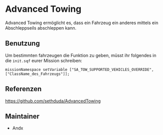 # Advanced Towing

Advanced Towing ermöglicht es, dass ein Fahrzeug ein anderes mittels ein Abschleppseils abschleppen kann.

## Benutzung

Um bestimmten fahrzeugen die Funktion zu geben, müsst ihr folgendes in die `init.sqf` eurer Mission schreiben:

`missionNamespace setVariable ["SA_TOW_SUPPORTED_VEHICLES_OVERRIDE", ["ClassName_des_Fahrzeugs"]];`

## Referenzen

<https://github.com/sethduda/AdvancedTowing>

## Maintainer

- Andx
